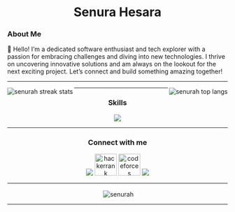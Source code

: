<h1 align="center">Senura Hesara</h1>
<h3 align="left">About Me</h3>
<p>
  👋 Hello! I’m a dedicated software enthusiast and tech explorer with a passion for embracing challenges and diving into new technologies. I thrive on uncovering innovative solutions and am always on the lookout for the next exciting project. Let’s connect and build something amazing together!
</p>
<hr>
<p align="center">
  <div align="center">
    <img align="left" src="https://github-readme-streak-stats.herokuapp.com/?user=senurah&theme=dark&layout=compact" alt="senurah streak stats"/>
    <img align="right" src="https://github-readme-stats.vercel.app/api/top-langs?username=senurah&show_icons=true&locale=en&theme=dark" alt="senurah top langs"/>
  </div>
</p>
<hr>
<h3 align="center">Skills</h3>
<p align="center">
  <a href="https://skillicons.dev">
    <img src="https://skillicons.dev/icons?i=java,py,js,html,css,androidstudio,flutter,dart,git,mysql,nodejs" />
  </a>
</p>
<hr>
<h3 align="center">Connect with me</h3>
<p align="center">
  <a href="https://skillicons.dev">
    <a href="https://www.linkedin.com/in/senura-hesara-9168b9292/"><img src="https://skillicons.dev/icons?i=linkedin" /></a>
     <a href="https://www.hackerrank.com/profile/senurah"><img align="" src="https://raw.githubusercontent.com/rahuldkjain/github-profile-readme-generator/master/src/images/icons/Social/hackerrank.svg" alt="hackerrank" height="50" width="50" /></a>
        <a href="https://codeforces.com/profile/senurah"><img align="" src="https://raw.githubusercontent.com/rahuldkjain/github-profile-readme-generator/master/src/images/icons/Social/codeforces.svg" alt="codeforces" height="50" width="50" /></a>
           <a href="mailto:senura.hesara48@gmail.com"><img src="https://skillicons.dev/icons?i=gmail" /></a>

  </a>
</p>
<hr>

<p align="center">&nbsp;<img align="center" src="https://github-readme-stats.vercel.app/api?username=senurah&show_icons=true&locale=en&theme=dark" alt="senurah" /></p>
<hr>

